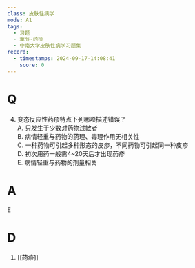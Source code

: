 ```yaml
---
class: 皮肤性病学
mode: A1
tags:
  - 习题
  - 章节-药疹
  - 中南大学皮肤性病学习题集
record:
  - timestamps: 2024-09-17-14:08:41
    score: 0
---
```


# Q
4. 变态反应性药疹特点下列哪项描述错误？  
A. 只发生于少数对药物过敏者     
B. 病情轻重与药物的药理、毒理作用无相关性  
C. 一种药物可引起多种形态的皮疹，不同药物可引起同一种皮疹  
D. 初次用药一般需4~20天后才出现药疹  
E. 病情轻重与药物的剂量相关  
# A
E
# D
1. [[药疹]]